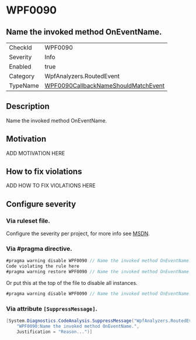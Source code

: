 # WPF0090
## Name the invoked method OnEventName.

<!-- start generated table -->
<table>
<tr>
  <td>CheckId</td>
  <td>WPF0090</td>
</tr>
<tr>
  <td>Severity</td>
  <td>Info</td>
</tr>
<tr>
  <td>Enabled</td>
  <td>true</td>
</tr>
<tr>
  <td>Category</td>
  <td>WpfAnalyzers.RoutedEvent</td>
</tr>
<tr>
  <td>TypeName</td>
  <td><a href="https://github.com/DotNetAnalyzers/WpfAnalyzers/blob/master/WpfAnalyzers.Analyzers/WPF0090CallbackNameShouldMatchEvent.cs">WPF0090CallbackNameShouldMatchEvent</a></td>
</tr>
</table>
<!-- end generated table -->

## Description

Name the invoked method OnEventName.

## Motivation

ADD MOTIVATION HERE

## How to fix violations

ADD HOW TO FIX VIOLATIONS HERE

<!-- start generated config severity -->
## Configure severity

### Via ruleset file.

Configure the severity per project, for more info see [MSDN](https://msdn.microsoft.com/en-us/library/dd264949.aspx).

### Via #pragma directive.
```C#
#pragma warning disable WPF0090 // Name the invoked method OnEventName.
Code violating the rule here
#pragma warning restore WPF0090 // Name the invoked method OnEventName.
```

Or put this at the top of the file to disable all instances.
```C#
#pragma warning disable WPF0090 // Name the invoked method OnEventName.
```

### Via attribute `[SuppressMessage]`.

```C#
[System.Diagnostics.CodeAnalysis.SuppressMessage("WpfAnalyzers.RoutedEvent", 
    "WPF0090:Name the invoked method OnEventName.", 
    Justification = "Reason...")]
```
<!-- end generated config severity -->